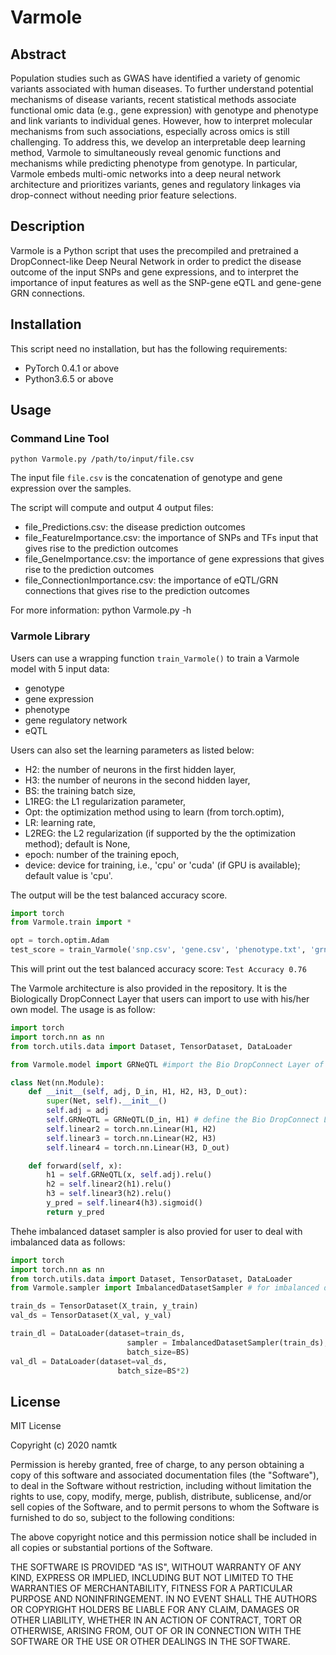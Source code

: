# Varmole

## Abstract

Population studies such as GWAS have identified a variety of genomic variants associated with human diseases. To further understand potential mechanisms of disease variants, recent statistical methods associate functional omic data (e.g., gene expression) with genotype and phenotype and link variants to individual genes. However, how to interpret molecular mechanisms from such associations, especially across omics is still challenging. To address this, we develop an interpretable deep learning method, Varmole to simultaneously reveal genomic functions and mechanisms while predicting phenotype from genotype. In particular, Varmole embeds multi-omic networks into a deep neural network architecture and prioritizes variants, genes and regulatory linkages via drop-connect without needing prior feature selections.

## Description

Varmole is a Python script that uses the precompiled and pretrained a DropConnect-like Deep Neural Network in 
order to predict the disease outcome of the input SNPs and gene expressions, and to interpret the importance
of input features as well as the SNP-gene eQTL and gene-gene GRN connections.

## Installation

This script need no installation, but has the following requirements:
* PyTorch 0.4.1 or above
* Python3.6.5 or above


## Usage

### Command Line Tool
`python Varmole.py /path/to/input/file.csv`

The input file `file.csv` is the concatenation of genotype and gene expression over the samples.

The script will compute and output 4 output files:

* file_Predictions.csv: the disease prediction outcomes
* file_FeatureImportance.csv: the importance of SNPs and TFs input that gives rise to the prediction outcomes
* file_GeneImportance.csv: the importance of gene expressions that gives rise to the prediction outcomes
* file_ConnectionImportance.csv: the importance of eQTL/GRN connections that gives rise to the prediction outcomes

For more information:
    python Varmole.py -h

### Varmole Library
Users can use a wrapping function `train_Varmole()` to train a Varmole model with 5 input data:

* genotype
* gene expression
* phenotype
* gene regulatory network
* eQTL

Users can also set the learning parameters as listed below:

* H2: the number of neurons in the first hidden layer,
* H3: the number of neurons in the second hidden layer, 
* BS: the training batch size, 
* L1REG: the L1 regularization parameter,
* Opt: the optimization method using to learn (from torch.optim), 
* LR: learning rate,
* L2REG: the L2 regularization (if supported by the the optimization method); default is None, 
* epoch: number of the training epoch, 
* device: device for training, i.e., 'cpu' or 'cuda' (if GPU is available); default value is 'cpu'.

The output will be the test balanced accuracy score.

```python
import torch
from Varmole.train import *

opt = torch.optim.Adam
test_score = train_Varmole('snp.csv', 'gene.csv', 'phenotype.txt', 'grn.csv', 'eqtl.csv', 1000, 500, 60, 0.0001, opt, 0.001, 0.1, 60, 'cuda')
```

This will print out the test balanced accuracy score:
`Test Accuracy 0.76`

The Varmole architecture is also provided in the repository. It is the Biologically DropConnect Layer that users can import to use with his/her own model. The usage is as follow:

```python
import torch
import torch.nn as nn
from torch.utils.data import Dataset, TensorDataset, DataLoader

from Varmole.model import GRNeQTL #import the Bio DropConnect Layer of Varmole

class Net(nn.Module):
    def __init__(self, adj, D_in, H1, H2, H3, D_out):
        super(Net, self).__init__()
        self.adj = adj
        self.GRNeQTL = GRNeQTL(D_in, H1) # define the Bio DropConnect Layer
        self.linear2 = torch.nn.Linear(H1, H2)
        self.linear3 = torch.nn.Linear(H2, H3)
        self.linear4 = torch.nn.Linear(H3, D_out)

    def forward(self, x):
        h1 = self.GRNeQTL(x, self.adj).relu()
        h2 = self.linear2(h1).relu()
        h3 = self.linear3(h2).relu()
        y_pred = self.linear4(h3).sigmoid()
        return y_pred
```
Thehe imbalanced dataset sampler is also provied for user to deal with imbalanced data as follows:

```python
import torch
import torch.nn as nn
from torch.utils.data import Dataset, TensorDataset, DataLoader
from Varmole.sampler import ImbalancedDatasetSampler # for imbalanced dataset

train_ds = TensorDataset(X_train, y_train)
val_ds = TensorDataset(X_val, y_val)

train_dl = DataLoader(dataset=train_ds, 
                          sampler = ImbalancedDatasetSampler(train_ds), # using sampler for imbalanced data
                          batch_size=BS)
val_dl = DataLoader(dataset=val_ds, 
                        batch_size=BS*2)
```                        
                        

## License
MIT License

Copyright (c) 2020 namtk

Permission is hereby granted, free of charge, to any person obtaining a copy
of this software and associated documentation files (the "Software"), to deal
in the Software without restriction, including without limitation the rights
to use, copy, modify, merge, publish, distribute, sublicense, and/or sell
copies of the Software, and to permit persons to whom the Software is
furnished to do so, subject to the following conditions:

The above copyright notice and this permission notice shall be included in all
copies or substantial portions of the Software.

THE SOFTWARE IS PROVIDED "AS IS", WITHOUT WARRANTY OF ANY KIND, EXPRESS OR
IMPLIED, INCLUDING BUT NOT LIMITED TO THE WARRANTIES OF MERCHANTABILITY,
FITNESS FOR A PARTICULAR PURPOSE AND NONINFRINGEMENT. IN NO EVENT SHALL THE
AUTHORS OR COPYRIGHT HOLDERS BE LIABLE FOR ANY CLAIM, DAMAGES OR OTHER
LIABILITY, WHETHER IN AN ACTION OF CONTRACT, TORT OR OTHERWISE, ARISING FROM,
OUT OF OR IN CONNECTION WITH THE SOFTWARE OR THE USE OR OTHER DEALINGS IN THE
SOFTWARE.
